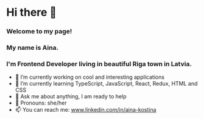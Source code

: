 

# Hi there 👋

### Welcome to my page!

### My name is Aina.
### I'm Frontend Developer living in beautiful Riga town in Latvia.

* 🔭 I’m currently working on cool and interesting applications
* 🌱 I’m currently learning TypeScript, JavaScript, React, Redux, HTML and CSS
* 💬 Ask me about anything, I am ready to help
* 🙎 Pronouns: she/her
* 📫 You can reach me: www.linkedin.com/in/aina-kostina


